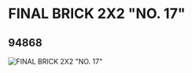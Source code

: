 # FINAL BRICK 2X2 "NO. 17"
## 94868
![FINAL BRICK 2X2 "NO. 17"](https://lc-www-live-s.legocdn.com/media/bricks/5/2/4616787.jpg)